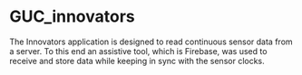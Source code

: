 # GUC_innovators

The Innovators application is designed to read continuous sensor data from a
server. To this end an assistive tool, which is Firebase, was used to receive and store
data while keeping in sync with the sensor clocks.
